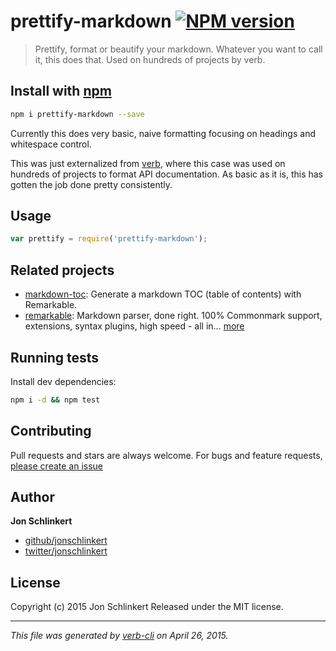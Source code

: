 # prettify-markdown [![NPM version](https://badge.fury.io/js/prettify-markdown.svg)](http://badge.fury.io/js/prettify-markdown)

> Prettify, format or beautify your markdown. Whatever you want to call it, this does that. Used on hundreds of projects by verb.

## Install with [npm](npmjs.org)

```bash
npm i prettify-markdown --save
```

Currently this does very basic, naive formatting focusing on headings and whitespace control. 

This was just externalized from [verb], where this case was used on hundreds of projects to format API documentation. As basic as it is, this has gotten the job done pretty consistently.

## Usage

```js
var prettify = require('prettify-markdown');
```
## Related projects

* [markdown-toc](https://github.com/jonschlinkert/markdown-toc): Generate a markdown TOC (table of contents) with Remarkable.
* [remarkable](https://github.com/jonschlinkert/remarkable): Markdown parser, done right. 100% Commonmark support, extensions, syntax plugins, high speed - all in… [more](https://github.com/jonschlinkert/remarkable)  

## Running tests

Install dev dependencies:

```bash
npm i -d && npm test
```

## Contributing

Pull requests and stars are always welcome. For bugs and feature requests, [please create an issue](https://github.com/jonschlinkert/prettify-markdown/issues)

## Author

**Jon Schlinkert**

+ [github/jonschlinkert](https://github.com/jonschlinkert)
+ [twitter/jonschlinkert](http://twitter.com/jonschlinkert)

## License

Copyright (c) 2015 Jon Schlinkert
Released under the MIT license.

***

_This file was generated by [verb-cli](https://github.com/assemble/verb-cli) on April 26, 2015._

<!-- reflinks generated by verb-reflinks plugin -->

[assemble]: http://assemble.io
[template]: https://github.com/jonschlinkert/template
[verb]: https://github.com/assemble/verb